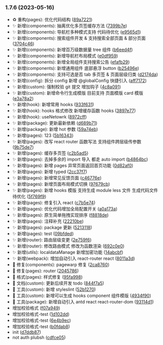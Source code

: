 ## <small>1.7.6 (2023-05-16)</small>

- ♻️ 重构(pages): 优化代码结构 ([89a7221](https://github.com/2401345934/webpack-react-demo/commit/89a7221))
- ✨ 新增(components): 抽离优化多页签缓存方法 ([7399b7e](https://github.com/2401345934/webpack-react-demo/commit/7399b7e))
- ✨ 新增(components): 导航栏多种模式支持 代码待优化 ([e9565d1](https://github.com/2401345934/webpack-react-demo/commit/e9565d1))
- ✨ 新增(components): 搜索组件开发 \& 支持搜索全部页面 \& 部分页面 ([3704c46](https://github.com/2401345934/webpack-react-demo/commit/3704c46))
- ✨ 新增(components): 新增百万级数据量 tree 组件 ([b6eed4f](https://github.com/2401345934/webpack-react-demo/commit/b6eed4f))
- ✨ 新增(components): 新增导航栏布局模式 ([e0df959](https://github.com/2401345934/webpack-react-demo/commit/e0df959))
- ✨ 新增(components): 新增全局组件支持搜索公告 ([efafb29](https://github.com/2401345934/webpack-react-demo/commit/efafb29))
- ✨ 新增(components): 新增通用组件 底部悬浮 button ([b25496e](https://github.com/2401345934/webpack-react-demo/commit/b25496e))
- ✨ 新增(components): 支持可选是否 tab 多页签 \& 页面层级归类 ([d2174da](https://github.com/2401345934/webpack-react-demo/commit/d2174da))
- ✨ 新增(config): 拆分 config 新增 @globalConfig 快捷引入 ([aff7172](https://github.com/2401345934/webpack-react-demo/commit/aff7172))
- ✨ 新增(custom): 强制校验 git 提交 增加钩子 ([4c8a091](https://github.com/2401345934/webpack-react-demo/commit/4c8a091))
- ✨ 新增(custom): 新增命令行生成模版 目前支持 页面模版 card 模版 ([e3a78a2](https://github.com/2401345934/webpack-react-demo/commit/e3a78a2))
- ✨ 新增(hook): 新增常用 hooks ([933f631](https://github.com/2401345934/webpack-react-demo/commit/933f631))
- ✨ 新增(hook): hooks 格式修改 新增缓存函数 hooks ([3897e77](https://github.com/2401345934/webpack-react-demo/commit/3897e77))
- ✨ 新增(hook): useNetowrk ([8972cff](https://github.com/2401345934/webpack-react-demo/commit/8972cff))
- ✨ 新增(package): 更新最新依赖 ([d689b71](https://github.com/2401345934/webpack-react-demo/commit/d689b71))
- ✨ 新增(package): 新增 hot 参数 ([59a74eb](https://github.com/2401345934/webpack-react-demo/commit/59a74eb))
- ✨ 新增(pages): 123 ([5b16343](https://github.com/2401345934/webpack-react-demo/commit/5b16343))
- ✨ 新增(pages): 改写 react router 函数写法 支持组件跨层级传参数 ([9b75de7](https://github.com/2401345934/webpack-react-demo/commit/9b75de7))
- ✨ 新增(pages): 缓存多页签 ([c2b5ad5](https://github.com/2401345934/webpack-react-demo/commit/c2b5ad5))
- ✨ 新增(pages): 去掉多余的 import 导入 都走 auto import ([b4864bc](https://github.com/2401345934/webpack-react-demo/commit/b4864bc))
- ✨ 新增(pages): 新增 pages 异常页面返回首页功能 ([0d82af0](https://github.com/2401345934/webpack-react-demo/commit/0d82af0))
- ✨ 新增(pages): 新增 typed ([2cc37f7](https://github.com/2401345934/webpack-react-demo/commit/2cc37f7))
- ✨ 新增(pages): 新增常见反馈页面 ([c46776e](https://github.com/2401345934/webpack-react-demo/commit/c46776e))
- ✨ 新增(pages): 新增页面布局模式切换 ([97679cb](https://github.com/2401345934/webpack-react-demo/commit/97679cb))
- ✨ 新增(pages): 新增 hooks 模版 支持生成 module less 文件 生成代码文件待优化 ([5f769f9](https://github.com/2401345934/webpack-react-demo/commit/5f769f9))
- ✨ 新增(pages): 修复引入 react ([c7b5e74](https://github.com/2401345934/webpack-react-demo/commit/c7b5e74))
- ✨ 新增(pages): 优化代码增加全局配置开关 ([a0a173a](https://github.com/2401345934/webpack-react-demo/commit/a0a173a))
- ✨ 新增(pages): 原生简单拖拽实现排序 ([f8818de](https://github.com/2401345934/webpack-react-demo/commit/f8818de))
- ✨ 新增(pages): 注释补充 ([22210be](https://github.com/2401345934/webpack-react-demo/commit/22210be))
- ✨ 新增(pages): package 更新 ([5213118](https://github.com/2401345934/webpack-react-demo/commit/5213118))
- ✨ 新增(pages): test ([09bfded](https://github.com/2401345934/webpack-react-demo/commit/09bfded))
- ✨ 新增(router): 路由层级变更 ([2e759f6](https://github.com/2401345934/webpack-react-demo/commit/2e759f6))
- ✨ 新增(router): 修改路由模式 修改为函数渲染 ([692c0e0](https://github.com/2401345934/webpack-react-demo/commit/692c0e0))
- ✨ 新增(utils): localdataManage 新增加密功能 ([14abcbf](https://github.com/2401345934/webpack-react-demo/commit/14abcbf))
- ✨ 新增(webpack): 增加自动引入 react-router react ([8011a3d](https://github.com/2401345934/webpack-react-demo/commit/8011a3d))
- 🐛 修复(components): pagewarp 修复 ([2ca8760](https://github.com/2401345934/webpack-react-demo/commit/2ca8760))
- 🐛 修复(pages): router ([2045786](https://github.com/2401345934/webpack-react-demo/commit/2045786))
- 💄 格式(pages): 样式修复 ([95fa998](https://github.com/2401345934/webpack-react-demo/commit/95fa998))
- 📝 文档(custom): 更新后续开发 todo ([844f7a5](https://github.com/2401345934/webpack-react-demo/commit/844f7a5))
- 🔧 工具(custom): 新增 styleslint ([52b1270](https://github.com/2401345934/webpack-react-demo/commit/52b1270))
- 🔧 工具(custom): 新增可以生成 hooks component 组件模版 ([4934f90](https://github.com/2401345934/webpack-react-demo/commit/4934f90))
- 🔧 工具(package): 新增自动引入 antd react react-router-dom ([93114d1](https://github.com/2401345934/webpack-react-demo/commit/93114d1))
- 增加校验格式 ([f07a949](https://github.com/2401345934/webpack-react-demo/commit/f07a949))
- 增加校验格式-test ([1d102dd](https://github.com/2401345934/webpack-react-demo/commit/1d102dd))
- 增加校验格式-test ([6e4b9ec](https://github.com/2401345934/webpack-react-demo/commit/6e4b9ec))
- 增加校验格式-test ([b0fdab8](https://github.com/2401345934/webpack-react-demo/commit/b0fdab8))
- init ([d7ddb87](https://github.com/2401345934/webpack-react-demo/commit/d7ddb87))
- not auth plubsh ([cdfce05](https://github.com/2401345934/webpack-react-demo/commit/cdfce05))
